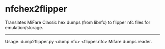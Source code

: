 # nfchex2flipper
Translates MiFare Classic hex dumps (from libnfc) to flipper nfc files for emulation/storage.

------------------
Usage: dump2flipper.py <dump.nfc> <flipper.nfc>
Mifare dumps reader.
